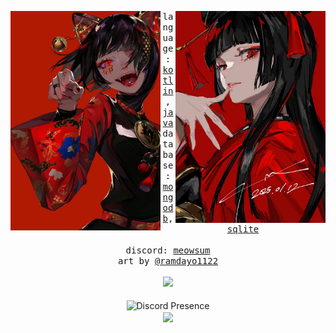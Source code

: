 <div align="center">
  <p float="left">
    <img src="uwu.jpg" width="240" align="right">
    <img src="owo.jpg" width="240" align="left">
  </p>
  <div align="center">
    <samp>
      language:
      <a href="https://kotlinlang.org/">kotlin</a>,
      <a href="https://www.oracle.com/java/technologies/java-se-glance.html">java</a>
      <br>
      database:
      <a href="https://www.mongodb.com/">mongodb</a>,
      <a href="https://www.sqlite.org/index.html">sqlite</a>
      <br>
      <br>
      discord:
      <a href="https://discord.com/users/323071398551486467">meowsum</a><br>
      art by <a href="https://x.com/ramdayo1122">@ramdayo1122</a>
    </samp>
  </div>
  <br>
  <img width="170px" src="https://komarev.com/ghpvc/?username=tatsuwuki-X7&style=for-the-badge&logo=Streamlit&color=ffdcf7&logo=Bookmeter"/>
  <br>
  <br>
  <img src="https://lanyard-profile-readme.vercel.app/api/323071398551486467?bg=0d1117&idleMessage=Stop%20stalking%20me!%20>;3" alt="Discord Presence" align="center" width="272">
  <br>
  <img src="peko.gif" width="272" align="center">
  <br>
</div>
